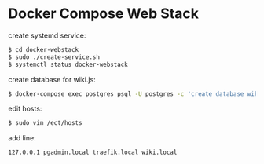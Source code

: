 # Docker Compose Web Stack

create systemd service:

```bash
$ cd docker-webstack
$ sudo ./create-service.sh
$ systemctl status docker-webstack
```

create database for wiki.js:

```bash
$ docker-compose exec postgres psql -U postgres -c 'create database wikijs'
```

edit hosts:

```bash
$ sudo vim /ect/hosts
```

add line:

```hosts
127.0.0.1 pgadmin.local traefik.local wiki.local
```
